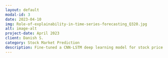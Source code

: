 ```yaml
---
layout: default
modal-id: 3
date: 2023-04-10
img: Role-of-explainability-in-time-series-forecasting_Q320.jpg
alt: image-alt
project-date: April 2023
client: Danish S.
category: Stock Market Prediction
description: Fine-tuned a CNN-LSTM deep learning model for stock price predictions.
---
```

